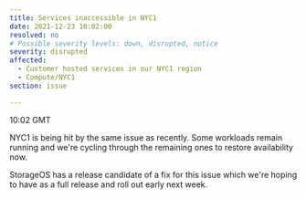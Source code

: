 ```yaml
---
title: Services inaccessible in NYC1
date: 2021-12-23 10:02:00
resolved: no
# Possible severity levels: down, disrupted, notice
severity: disrupted
affected:
  - Customer hosted services in our NYC1 region
  - Compute/NYC1
section: issue

---
```


10:02 GMT

NYC1 is being hit by the same issue as recently. Some workloads remain running and we're cycling through the remaining ones to restore availability now.

StorageOS has a release candidate of a fix for this issue which we're hoping to have as a full release and roll out early next week.